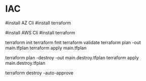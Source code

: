 # IAC
#install AZ Cli
#install terraform


#install AWS Cli
#install terraform

terraform init
terraform fmt
terraform validate
terraform plan -out main.tfplan
terraform apply main.tfplan

terraform plan -destroy -out main.destroy.tfplan
terraform apply main.destroy.tfplan


terraform destroy -auto-approve
